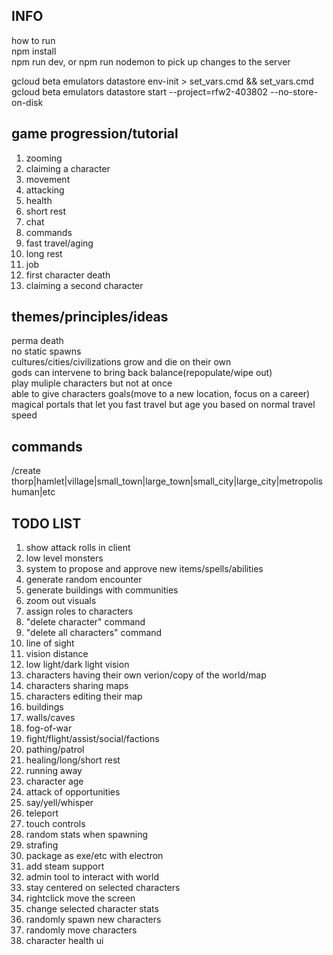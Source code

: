 ## INFO
how to run  
npm install  
npm run dev, or npm run nodemon to pick up changes to the server 

gcloud beta emulators datastore env-init > set_vars.cmd && set_vars.cmd
gcloud beta emulators datastore start --project=rfw2-403802 --no-store-on-disk 

## game progression/tutorial
1. zooming
2. claiming a character
3. movement
4. attacking
5. health
6. short rest
7. chat
8. commands
9. fast travel/aging
10. long rest
11. job
12. first character death
13. claiming a second character

## themes/principles/ideas
perma death  
no static spawns  
cultures/cities/civilizations grow and die on their own  
gods can intervene to bring back balance(repopulate/wipe out)  
play muliple characters but not at once  
able to give characters goals(move to a new location, focus on a career)  
magical portals that let you fast travel but age you based on normal travel speed

## commands
/create thorp|hamlet|village|small_town|large_town|small_city|large_city|metropolis human|etc

## TODO LIST
1. show attack rolls in client
2. low level monsters
4. system to propose and approve new items/spells/abilities
5. generate random encounter
6. generate buildings with communities
7. zoom out visuals
8. assign roles to characters
9. "delete character" command
10. "delete all characters" command
12. line of sight
13. vision distance
14. low light/dark light vision
15. characters having their own verion/copy of the world/map
16. characters sharing maps
17. characters editing their map
18. buildings
19. walls/caves
20. fog-of-war
21. fight/flight/assist/social/factions
22. pathing/patrol
23. healing/long/short rest
24. running away
25. character age
26. attack of opportunities
27. say/yell/whisper
28. teleport
29. touch controls
30. random stats when spawning 
31. strafing 
32. package as exe/etc with electron
33. add steam support
34. admin tool to interact with world
35. stay centered on selected characters
36. rightclick move the screen
37. change selected character stats
38. randomly spawn new characters
39. randomly move characters
40. character health ui
